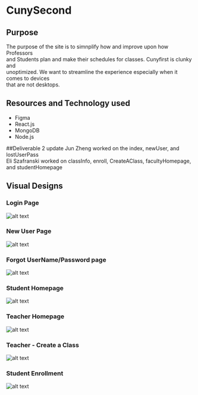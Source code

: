 # CunySecond

## Purpose
The purpose of the site is to simnplify how and improve upon how Professors <br />
and Students plan and make their schedules for classes. Cunyfirst is clunky and<br />
unoptimized. We want to streamline the experience especially when it comes to devices<br />
that are not desktops.


## Resources and Technology used
- Figma
- React.js
- MongoDB
- Node.js

##Deliverable 2 update
Jun Zheng worked on the index, newUser, and lostUserPass<br />
Eli Szafranski worked on classInfo, enroll, CreateAClass, facultyHomepage, and studentHomepage

## Visual Designs

### Login Page
![alt text](VisualDesigns/Login.png)

### New User Page
![alt text](VisualDesigns/NewUser.png)

### Forgot UserName/Password page
![alt text](VisualDesigns/UserForgot.png)

### Student Homepage
![alt text](VisualDesigns/StudentHomepage.png)

### Teacher Homepage
![alt text](VisualDesigns/InstrucorHomepage.png)

### Teacher - Create a Class
![alt text](VisualDesigns/CreateClass.png)

### Student Enrollment 
![alt text](VisualDesigns/StudentEnrollment.png)



